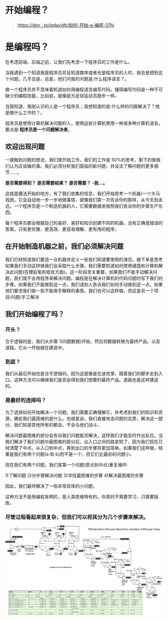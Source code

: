 # 开始编程？

> [https://dev . to/iqdavidh/如何-开始-a-编程-37hj](https://dev.to/iqdavidh/como-comenzar-a-programar-37hj)

# 是编程吗？

在考虑前端、后端之前，让我们先考虑一下程序员的工作是什么。

当我遇到一个知道我是程序员并且知道媒体或者也是程序员的人时，我总是想到这个问题。几乎总是，总是，他们问我的问题是:什么程序语言？。

做一个程序员并不意味着知道如何用编程语言编写代码。懂得编写代码是一种不可缺少的编程技能，比如说，就像是为足球运动员跑步一样。

当我知道，我刚认识的人是一个程序员；我想知道的是:什么样的问题解决了？他是做什么工作的？。

程序员是使用计算机解决问题的人，使用这些计算机使用一种或多种计算机语言。要点是:**程序员是一个问题解决者**。

## 欢迎出现问题

一接触到问题的想法，我们就开始工作，我们的工作是 50%的思考，剩下的做我们认为应该做的事。我们必须分析我们面临的新问题，并设法了解问题的更多细节……。

**是否需要得到？**
**是否需要结果？**
**是否需要？**
**-我...。**

这就是魔法开始的地方，有了我们收集的信息，我们开始思考一个机器/一个大马戏团，它会自动地一步一步地做事情，就像我们第一次告诉你的那样，从今天到永远。一个程序员是一个制造机器的人，它需要数据来按照我们告诉你的步骤生产东西。

每个程序员都会根据自己的喜好、喜好和知识创建不同的机器。没有正确或错误的答案。只有更优雅、更高效、更容易理解、更有用的程序。

## 在开始制造机器之前，我们必须解决问题

我们已经知道我们要造一台机器并定义一些我们知道要使用的演员。接下来是思考如果我们手动这样做我们会采取什么步骤。我们需要知道如何使用键盘和计算机解决此问题(在模拟笔和纸张方面)。这一阶段至关重要，如果我们不能手动解决问题，我们就不会用程序来解决问题。编程是在解决计算机的代码问题时写下我们的步骤。如果我们不能做到这一点，我们请别人告诉我们如何手动做到这一点。如果他们要求我们做一些不能用手解释的事情，我们也可以这样做，但这是另一个项目/问题/手工解决

## 我们开始编程了吗？

### 开头？

合乎逻辑的是，我们从步骤 1(问题数据)开始，然后将数据转换为最终产品。以及道路。它从一开始就在建造中。

### 到底？

我们从最后开始也是合乎逻辑的。因为这就像是在迷宫里，跟着我们的脚步走到入口。这种方法可以确保我们是否会得到我们想要的最终产品。道路也是这样建造的。

### 是最好的选择吗？

为了选择如何开始解决一个问题，我们需要正确理解它，并考虑到我们的知识和资源，确定我们最困难的是什么。也就是说，我们直接攻击问题的实质，解决这一部分，我们知道其他所有的都会，不会与他们战斗。

解决问题最困难的部分会告诉我们问题能否解决，这样我们才能及时作出反应。当我们解决了我们问题中最困难的部分后，出入口之间的路变短了，因为我们现在已经清楚了中点。从入口到中点，再到出口的步骤将更加简单。如果我们这样做，结果是我们有两个问题(a 和 b)而不是一个，但它们比最初的问题小。

现在我们有两个问题，我们拿第一个问题(原点到中点)重复循环:

1)了解问题
2)分步骤解决问题
3)寻找最困难的步骤
4)解决最困难的步骤

因此，我们最终解决了一些非常具体的小问题。

这种方法不是用编程发明的，是人类思维特有的。你真的不需要学习，只需要锻炼。

### 尽管过程看起来很复杂，但我们可以将其分为几个步骤来解决。

[![image](img/9d7e2ea579548f0b3f5ae691d9cf869b.png)](https://res.cloudinary.com/practicaldev/image/fetch/s---HZe2kLA--/c_limit%2Cf_auto%2Cfl_progressive%2Cq_auto%2Cw_880/http://productividadti.com.mx/blog/proceso_q1.png)